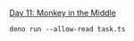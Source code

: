 [Day 11: Monkey in the Middle](https://adventofcode.com/2022/day/11 "Day 11: Monkey in the Middle")

```shell
deno run --allow-read task.ts
```
